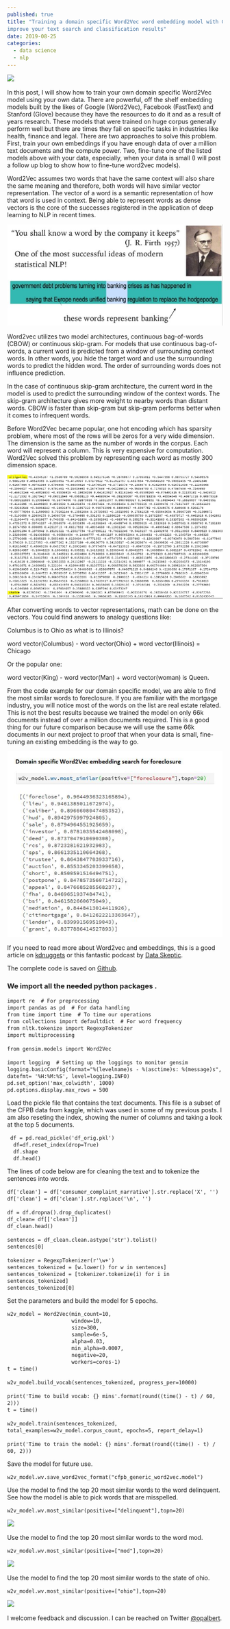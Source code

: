 ```yaml
---
published: true
title: "Training a domain specific Word2Vec word embedding model with Gensim,
improve your text search and classification results"
date: 2019-08-25
categories:
  - data science
  - nlp
---
```

![](https://images.unsplash.com/photo-1551524559-8af4e6624178?ixlib=rb-1.2.1&ixid=eyJhcHBfaWQiOjEyMDd9&auto=format&fit=crop&w=500&q=60)

In this post, I will show how to train your own domain specific Word2Vec model using your own data. There are powerful, off the shelf embedding models built by the likes of Google (Word2Vec), Facebook (FastText) and Stanford (Glove) because they have the resources to do it and as a result of years research. These models that were trained on huge corpus generally perform well but there are times they fail on specific tasks in industries like health, finance and legal. There are two approaches to solve this problem. First, train your own embeddings if you have enough data of over a million text documents and the compute power. Two, fine-tune one of the listed models above with your data, especially, when your data is small (I will post a follow up blog to show how to fine-tune word2vec models). 

Word2Vec assumes two words that have the same context will also share the same meaning and therefore, both words will have similar vector representation. The vector of a word is a semantic representation of how that word is used in context. Being able to represent words as dense vectors is the core of the successes registered in the application of deep learning to NLP in recent times.

<!--more-->

![](https://github.com/opokualbert/Domain_Specific_Word2Vec_Word_Embedding_Model_with_Gensim/raw/master/a_word_by.JPG)

Word2vec utilizes two model architectures, continuous bag-of-words (CBOW) or continuous skip-gram. For models that use continuous bag-of-words, a current word is predicted from a window of surrounding context words. In other words, you hide the target word and use the surrounding words to predict the hidden word. The order of surrounding words does not influence prediction. 

In the case of continuous skip-gram architecture, the current word in the model is used to predict the surrounding window of the context words. The skip-gram architecture gives more weight to nearby words than distant words. CBOW is faster than skip-gram but skip-gram performs better when it comes to infrequent words. 


Before Word2Vec became popular, one hot encoding which has sparsity problem, where most of the rows will be zeros for a very wide dimension. The dimension is the same as the number of words in the corpus. Each word will represent a column. This is very expensive for computation. Word2Vec solved this problem by representing each word as mostly 300 dimension space.


![](https://github.com/opokualbert/Domain_Specific_Word2Vec_Word_Embedding_Model_with_Gensim/raw/master/vectors.JPG)


After converting words to vector representations, math can be done on the vectors. You could find answers to analogy questions like:

Columbus is to Ohio as what is to Illinois?

word vector(Columbus) - word vector(Ohio) + word vector(Illinois) = Chicago

Or the popular one:

word vector(King) - word vector(Man) + word vector(woman) is Queen.


From the code example for our domain specific model, we are able to find the most similar words to foreclosure. If you are familiar with the mortgage industry, you will notice most of the words on the list are real estate related. This is not the best results because we trained the model on only 66k documents instead of over a million documents required. This is a good thing for our future comparison because we will use the same 66k documents in our next project to proof that when your data is small, fine-tuning an existing embedding is the way to go.


![](https://github.com/opokualbert/Domain_Specific_Word2Vec_Word_Embedding_Model_with_Gensim/raw/master/foreclosure.JPG)

If you need to read more about Word2vec and embeddings, this is a good article on [ kdnuggets](https://www.kdnuggets.com/2019/02/word-embeddings-nlp-applications.html) or this fantastic podcast by [Data Skeptic](http://dataskeptic.com/blog/episodes/2019/word2vec).


The complete code is saved on [Github](https://github.com/opokualbert/Domain_Specific_Word2Vec_Word_Embedding_Model_with_Gensim).


### We import all the needed python packages .

```
import re  # For preprocessing
import pandas as pd  # For data handling
from time import time  # To time our operations
from collections import defaultdict  # For word frequency
from nltk.tokenize import RegexpTokenizer
import multiprocessing

from gensim.models import Word2Vec

import logging  # Setting up the loggings to monitor gensim
logging.basicConfig(format="%(levelname)s - %(asctime)s: %(message)s", datefmt= '%H:%M:%S', level=logging.INFO)
pd.set_option('max_colwidth', 1000)
pd.options.display.max_rows = 500
```
Load the pickle file that contains the text documents. This file is a subset of the CFPB data from kaggle, which was used in some of my previous posts. I am also reseting the index, showing the numer of columns and taking a look at the top 5 documents. 

```
 df = pd.read_pickle('df_orig.pkl')
  df=df.reset_index(drop=True)
  df.shape
  df.head() 
```


The lines of code below are for cleaning the text and to tokenize the sentences into words.

```
df['clean'] = df['consumer_complaint_narrative'].str.replace('X', '')
df['clean'] = df['clean'].str.replace('\n', '')

df = df.dropna().drop_duplicates()
df_clean= df[['clean']]
df_clean.head()

sentences = df_clean.clean.astype('str').tolist()
sentences[0]

tokenizer = RegexpTokenizer(r'\w+')
sentences_tokenized = [w.lower() for w in sentences]
sentences_tokenized = [tokenizer.tokenize(i) for i in sentences_tokenized]
sentences_tokenized[0]
```

Set the parameters and build the model for 5 epochs. 

```
w2v_model = Word2Vec(min_count=10,
                     window=10,
                     size=300,
                     sample=6e-5, 
                     alpha=0.03, 
                     min_alpha=0.0007, 
                     negative=20,
                     workers=cores-1)
t = time()

w2v_model.build_vocab(sentences_tokenized, progress_per=10000)

print('Time to build vocab: {} mins'.format(round((time() - t) / 60, 2)))                     
t = time()

w2v_model.train(sentences_tokenized, total_examples=w2v_model.corpus_count, epochs=5, report_delay=1)

print('Time to train the model: {} mins'.format(round((time() - t) / 60, 2)))
```

Save the model for future use. 

```
w2v_model.wv.save_word2vec_format("cfpb_generic_word2vec.model")
```

Use the model to find the top 20 most similar words to the word delinquent. See how the model is able to pick words that are misspelled. 


```
w2v_model.wv.most_similar(positive=["delinquent"],topn=20)
```

![](https://i.imgur.com/r10Gug0.jpg)


Use the model to find the top 20 most similar words to the word mod.

```
w2v_model.wv.most_similar(positive=["mod"],topn=20)
```

![](https://i.imgur.com/yEAr11I.jpg)


Use the model to find the top 20 most similar words to the state of ohio.

```
w2v_model.wv.most_similar(positive=["ohio"],topn=20)
```

![](https://i.imgur.com/tzVVOID.jpg)



I welcome feedback and discussion. I can be reached on Twitter [@opalbert](https://twitter.com/opalbert).
